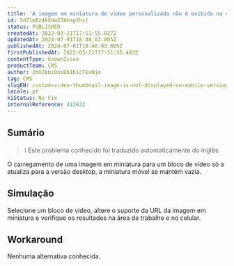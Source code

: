 ```yaml
---
title: 'A imagem em miniatura de vídeo personalizada não é exibida na versão móvel'
id: 5d71mBz4kXdwX7AhspYhit
status: PUBLISHED
createdAt: 2022-03-21T17:51:55.027Z
updatedAt: 2024-07-01T18:48:03.005Z
publishedAt: 2024-07-01T18:48:03.005Z
firstPublishedAt: 2022-03-21T17:51:55.483Z
contentType: knownIssue
productTeam: CMS
author: 2mXZkbi0oi061KicTExNjo
tag: CMS
slugEN: custom-video-thumbnail-image-is-not-displayed-on-mobile-version
locale: pt
kiStatus: No Fix
internalReference: 412632
---
```


## Sumário

>ℹ️ Este problema conhecido foi traduzido automaticamente do inglês.


O carregamento de uma imagem em miniatura para um bloco de vídeo só a atualiza para a versão desktop, a miniatura móvel se mantém vazia.




## Simulação


Selecione um bloco de vídeo, altere o suporte da URL da imagem em miniatura e verifique os resultados na área de trabalho e no celular.




## Workaround


Nenhuma alternativa conhecida.

